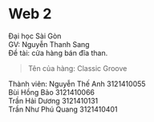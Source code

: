 # Web 2

Đại học Sài Gòn <br>
GV: Nguyễn Thanh Sang <br>
Đề tài: cửa hàng bán đĩa than. <br>

> Tên của hàng: Classic Groove <br>

Thành viên:
Nguyễn Thế Anh 3121410055 <br>
Bùi Hồng Bảo 3121410066 <br>
Trần Hải Dương 3121410131 <br>
Trần Như Phú Quang 3121410401 <br>

<!-- INSERT INTO songs (name, songLink,albumID) VALUES ("Anh đã quen với cô đơn", "1_AnhDaQuenVoiCoDon.mp3", 2);
INSERT INTO songs (name, songLink,albumID) VALUES ("Bình Yên Những Phút Giây", "2_BinhYenNhungPhutGiay.mp3", 1);
INSERT INTO songs (name, songLink,albumID) VALUES ("Chắc ai đó sẽ về", "3_ChacAiDoSeVe.mp3", 1);
INSERT INTO songs (name, songLink,albumID) VALUES ("Chúng ta không thuộc về nhau", "4_ChungTaKhongThuocVeNhau.mp3",1); -->
<!-- INSERT INTO table_name (name, file) VALUES (,);
INSERT INTO table_name (name, file) VALUES (,);
INSERT INTO table_name (name, file) VALUES (,);
INSERT INTO table_name (name, file) VALUES (,); -->
